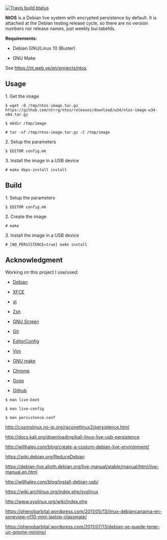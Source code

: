 [![Travis build btatus](https://travis-ci.com/ntrrg/ntos.svg?branch=master)](https://travis-ci.com/ntrrg/ntos)

**NtOS** is a Debian live system with encrypted persistence by default. It is
attached at the Debian testing release cycle, so there are no version numbers
nor release names, just weekly bui:tabelds.

**Requirements:**

* Debian GNU/Linux 10 (Buster)

* GNU Make

See <https://nt.web.ve/en/projects/ntos>.

## Usage

1\. Get the image

```shell-session
$ wget -O /tmp/ntos-image.tar.gz https://github.com/ntrrg/ntos/releases/download/w34/ntos-image-w34-x64.tar.gz
```

```shell-session
$ mkdir /tmp/image
```

```shell-session
# tar -xf /tmp/ntos-image.tar.gz -C /tmp/image
```

2\. Setup the parameters

```shell-session
$ EDITOR config.mk
```

3\. Install the image in a USB device

```shell-session
# make deps-install install
```

## Build

1\. Setup the parameters

```shell-session
$ EDITOR config.mk
```

2\. Create the image

```shell-session
# make
```

3\. Install the image in a USB device

```shell-session
# [NO_PERSISTENCE=true] make install
```

## Acknowledgment

Working on this project I use/used:

* [Debian](https://www.debian.org/)

* [XFCE](https://xfce.org/)

* [st](https://st.suckless.org/)

* [Zsh](http://www.zsh.org/)

* [GNU Screen](https://www.gnu.org/software/screen)

* [Git](https://git-scm.com/)

* [EditorConfig](http://editorconfig.org/)

* [Vim](https://www.vim.org/)

* [GNU make](https://www.gnu.org/software/make/)

* [Chrome](https://www.google.com/chrome/browser/desktop/index.html)

* [Gogs](https://gogs.io/)

* [Github](https://github.com)

```shell-session
$ man live-boot
```

```shell-session
$ man live-config
```

```shell-session
$ man persistence.conf
```

<http://cosmolinux.no-ip.org/raconetlinux2/persistence.html>

<http://docs.kali.org/downloading/kali-linux-live-usb-persistence>

<http://willhaley.com/blog/create-a-custom-debian-live-environment/>

<https://wiki.debian.org/ReduceDebian>

<https://debian-live.alioth.debian.org/live-manual/stable/manual/html/live-manual.en.html>

<http://willhaley.com/blog/install-debian-usb/>

<https://wiki.archlinux.org/index.php/syslinux>

<http://www.syslinux.org/wiki/index.php>

<https://phenobarbital.wordpress.com/2011/05/13/linux-debiancanaima-en-soneview-n110-mini-laptop-classmate/>

<https://phenobarbital.wordpress.com/2011/07/13/debian-se-puede-tener-un-gnome-minimo/>
